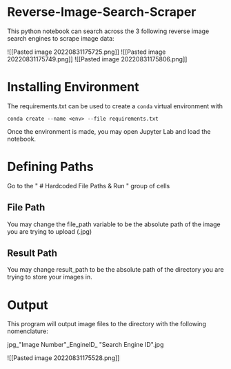 # Reverse-Image-Search-Scraper
This python notebook can search across the 3 following reverse image search engines to scrape image data:

![[Pasted image 20220831175725.png]]
![[Pasted image 20220831175749.png]]
![[Pasted image 20220831175806.png]]

# Installing Environment
The requirements.txt can be used to create a `conda` virtual environment with

`conda create --name <env> --file requirements.txt`

Once the environment is made, you may open Jupyter Lab and load the notebook.

# Defining Paths
Go to the " # Hardcoded File Paths & Run " group of cells

## File Path
You may change the file_path variable to be the absolute path of the image you are trying to upload (.jpg)

## Result Path
You may change result_path to be the absolute path of the directory you are trying to store your images in.

# Output
This program will output image files to the directory with the following nomenclature:

jpg_"Image Number"\_EngineID\_ "Search Engine ID".jpg

![[Pasted image 20220831175528.png]]
